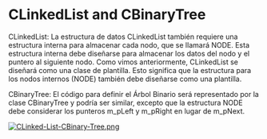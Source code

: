 # CLinkedList and CBinaryTree
CLinkedList:
La estructura de datos CLinkedList también requiere una estructura interna para almacenar cada nodo, que se llamará NODE. Esta estructura interna debe diseñarse para almacenar los datos del nodo y el puntero al siguiente nodo. Como vimos anteriormente, CLinkedList se diseñará como una clase de plantilla. Esto significa que la estructura para los nodos internos (NODE) también debe diseñarse como una plantilla.

CBinaryTree:
El código para definir el Árbol Binario será representado por la clase CBinaryTree y podría ser similar, excepto que la estructura NODE debe considerar los punteros m_pLeft y m_pRight en lugar de m_pNext.

[![CLinked-List-CBinary-Tree.png](https://i.postimg.cc/XNK6kjjZ/CLinked-List-CBinary-Tree.png)](https://postimg.cc/Wt4y2PJj)
